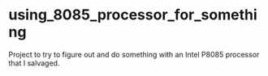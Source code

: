 using_8085_processor_for_something
==================================

Project to try to figure out and do something with an Intel P8085 processor that I salvaged.
